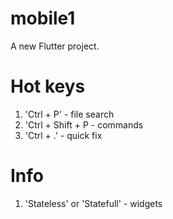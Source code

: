 # mobile1

A new Flutter project.
# Hot keys
1. 'Ctrl + P' - file search
2. 'Ctrl + Shift + P - commands
3. 'Ctrl + .' - quick fix



# Info 
1. 'Stateless' or 'Statefull' - widgets
